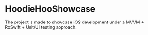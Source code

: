 # HoodieHooShowcase

The project is made to showcase iOS development under a MVVM + RxSwift + Unit/UI testing approach.
